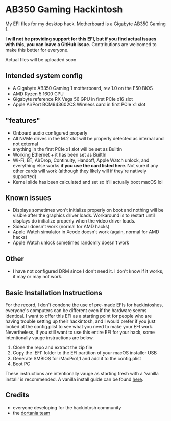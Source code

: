 # AB350 Gaming Hackintosh
My EFI files for my desktop hack. Motherboard is a Gigabyte AB350 Gaming 1.

**I will not be providing support for this EFI, but if you find actual issues with this, you can leave a GitHub issue.**
Contributions are welcomed to make this better for everyone.

Actual files will be uploaded soon

## Intended system config
- A Gigabyte AB350 Gaming 1 motherboard, rev 1.0 on the F50 BIOS
- AMD Ryzen 5 1600 CPU
- Gigabyte reference RX Vega 56 GPU in first PCIe x16 slot
- Apple AirPort BCM943602CS Wireless card in first PCIe x1 slot

## "features"
- Onboard audio configured properly
- All NVMe drives in the M.2 slot will be properly detected as internal and not external 
- anything in the first PCIe x1 slot will be set as BuiltIn
- Working Ethernet + it has been set as BuiltIn
- Wi-Fi, BT, AirDrop, Continuity, Handoff, Apple Watch unlock, and everything else works **if you use the card listed here**. Not sure if any other cards will work (although they likely will if they're natively supported)
- Kernel slide has been calculated and set so it'll actually boot macOS lol

## Known issues
- Displays sometimes won't initialize properly on boot and nothing will be visible after the graphics driver loads. Workaround is to restart until displays do initialize properly when the video driver loads.
- Sidecar doesn't work (normal for AMD hacks)
- Apple Watch simulator in Xcode doesn't work (again, normal for AMD hacks)
- Apple Watch unlock sometimes randomly doesn't work 

## Other
- I have not configured DRM since I don't need it. I don't know if it works, it may or may not work.

## Basic Installation Instructions
For the record, I don't condone the use of pre-made EFIs for hackintoshes, everyone's computers can be different even if the hardware seems identical. I want to offer this EFI as a starting point for people who are having trouble setting up their hackintosh, and I would prefer if you just looked at the config.plist to see what you need to make your EFI work.
Nevertheless, if you still want to use this entire EFI for your hack, some intentionally vauge instructions are below.
1. Clone the repo and extract the zip file
2. Copy the 'EFI' folder to the EFI partition of your macOS installer USB
3. Generate SMBIOS for iMacPro1,1 and add it to the config.plist
4. Boot PC

These instructions are intentionally vauge as starting fresh with a 'vanilla install' is recommended.
A vanilla install guide can be found [here](https://dortania.github.io/OpenCore-Desktop-Guide).

## Credits
- everyone developing for the hackintosh community
- the [dortania team](https://github.com/orgs/dortania/people)
